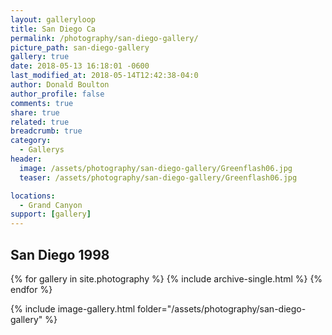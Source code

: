 ```yaml
---
layout: galleryloop
title: San Diego Ca
permalink: /photography/san-diego-gallery/
picture_path: san-diego-gallery
gallery: true
date: 2018-05-13 16:18:01 -0600
last_modified_at: 2018-05-14T12:42:38-04:0
author: Donald Boulton
author_profile: false
comments: true
share: true
related: true
breadcrumb: true
category:
  - Gallerys
header:
  image: /assets/photography/san-diego-gallery/Greenflash06.jpg
  teaser: /assets/photography/san-diego-gallery/Greenflash06.jpg

locations:
  - Grand Canyon
support: [gallery]
---
```


## San Diego 1998

{% for gallery in site.photography %}
  {% include archive-single.html %}
{% endfor %}

{% include image-gallery.html folder="/assets/photography/san-diego-gallery" %}